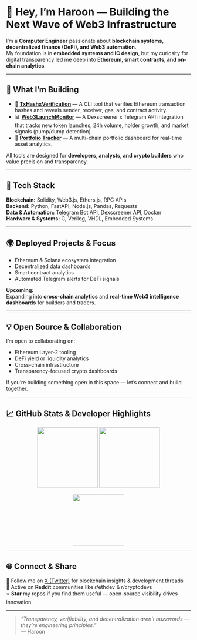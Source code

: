 # 👋 Hey, I’m Haroon — Building the Next Wave of Web3 Infrastructure

I’m a **Computer Engineer** passionate about **blockchain systems, decentralized finance (DeFi), and Web3 automation**.   
My foundation is in **embedded systems and IC design**, but my curiosity for digital transparency led me deep into **Ethereum, smart contracts, and on-chain analytics**.  

---

## 🚀 What I’m Building

- 🧩 **[TxHashxVerification](https://github.com/haroonurd/TxHashxVerification)** — A CLI tool that verifies Ethereum transaction hashes and reveals sender, receiver, gas, and contract activity.  
- 📊 **[Web3LaunchMonitor](https://github.com/haroonurd/NewEVMTokensMonitor)** — A Dexscreener x Telegram API integration that tracks new token launches, 24h volume, holder growth, and market signals (pump/dump detection).  
- 💼 **[Portfolio Tracker](https://github.com/haroonurd/portfolioTracker)** — A multi-chain portfolio dashboard for real-time asset analytics.  

All tools are designed for **developers, analysts, and crypto builders** who value precision and transparency.

---

## 🧠 Tech Stack

**Blockchain:** Solidity, Web3.js, Ethers.js, RPC APIs  
**Backend:** Python, FastAPI, Node.js, Pandas, Requests  
**Data & Automation:** Telegram Bot API, Dexscreener API, Docker  
**Hardware & Systems:** C, Verilog, VHDL, Embedded Systems  

---

## 🌍 Deployed Projects & Focus

- Ethereum & Solana ecosystem integration  
- Decentralized data dashboards  
- Smart contract analytics  
- Automated Telegram alerts for DeFi signals  

**Upcoming:**  
Expanding into **cross-chain analytics** and **real-time Web3 intelligence dashboards** for builders and traders.

---

## 💡 Open Source & Collaboration

I’m open to collaborating on:
- Ethereum Layer-2 tooling  
- DeFi yield or liquidity analytics  
- Cross-chain infrastructure  
- Transparency-focused crypto dashboards  

If you’re building something open in this space — let’s connect and build together.

---

## 📈 GitHub Stats & Developer Highlights

<p align="center">
  <img src="https://github-readme-stats.vercel.app/api?username=haroonurd&show_icons=true&theme=radical" height="165" />
  <img src="https://github-readme-streak-stats.herokuapp.com/?user=haroonurd&theme=radical" height="165" />
</p>

<p align="center">
  <img src="https://github-readme-stats.vercel.app/api/top-langs/?username=haroonurd&layout=compact&theme=radical" height="140" />
</p>

---

## 🌐 Connect & Share

📢 Follow me on [X (Twitter)](https://twitter.com/haroonurd) for blockchain insights & development threads  
💬 Active on **Reddit** communities like r/ethdev & r/cryptodevs  
⭐ **Star** my repos if you find them useful — open-source visibility drives innovation  

---

> *“Transparency, verifiability, and decentralization aren’t buzzwords — they’re engineering principles.”*  
— Haroon
